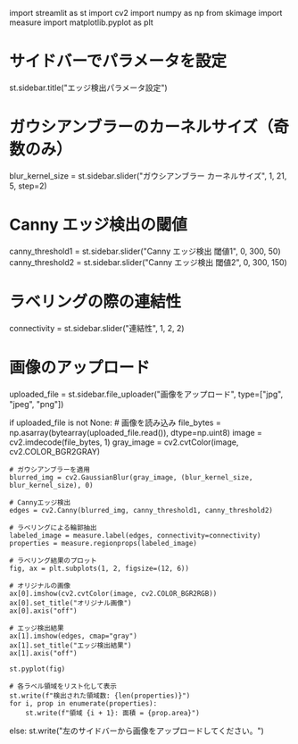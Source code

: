 import streamlit as st
import cv2
import numpy as np
from skimage import measure
import matplotlib.pyplot as plt

# サイドバーでパラメータを設定
st.sidebar.title("エッジ検出パラメータ設定")

# ガウシアンブラーのカーネルサイズ（奇数のみ）
blur_kernel_size = st.sidebar.slider("ガウシアンブラー カーネルサイズ", 1, 21, 5, step=2)

# Canny エッジ検出の閾値
canny_threshold1 = st.sidebar.slider("Canny エッジ検出 閾値1", 0, 300, 50)
canny_threshold2 = st.sidebar.slider("Canny エッジ検出 閾値2", 0, 300, 150)

# ラベリングの際の連結性
connectivity = st.sidebar.slider("連結性", 1, 2, 2)

# 画像のアップロード
uploaded_file = st.sidebar.file_uploader("画像をアップロード", type=["jpg", "jpeg", "png"])

if uploaded_file is not None:
    # 画像を読み込み
    file_bytes = np.asarray(bytearray(uploaded_file.read()), dtype=np.uint8)
    image = cv2.imdecode(file_bytes, 1)
    gray_image = cv2.cvtColor(image, cv2.COLOR_BGR2GRAY)

    # ガウシアンブラーを適用
    blurred_img = cv2.GaussianBlur(gray_image, (blur_kernel_size, blur_kernel_size), 0)

    # Cannyエッジ検出
    edges = cv2.Canny(blurred_img, canny_threshold1, canny_threshold2)

    # ラベリングによる輪郭抽出
    labeled_image = measure.label(edges, connectivity=connectivity)
    properties = measure.regionprops(labeled_image)

    # ラベリング結果のプロット
    fig, ax = plt.subplots(1, 2, figsize=(12, 6))

    # オリジナルの画像
    ax[0].imshow(cv2.cvtColor(image, cv2.COLOR_BGR2RGB))
    ax[0].set_title("オリジナル画像")
    ax[0].axis("off")

    # エッジ検出結果
    ax[1].imshow(edges, cmap="gray")
    ax[1].set_title("エッジ検出結果")
    ax[1].axis("off")

    st.pyplot(fig)

    # 各ラベル領域をリスト化して表示
    st.write(f"検出された領域数: {len(properties)}")
    for i, prop in enumerate(properties):
        st.write(f"領域 {i + 1}: 面積 = {prop.area}")
else:
    st.write("左のサイドバーから画像をアップロードしてください。")
